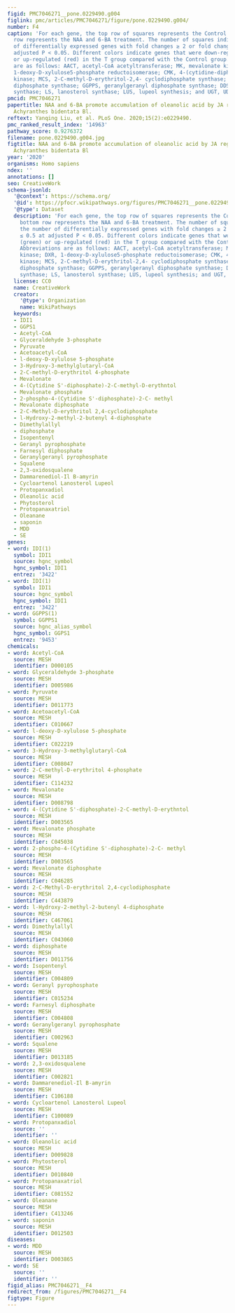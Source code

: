 ```yaml
---
figid: PMC7046271__pone.0229490.g004
figlink: pmc/articles/PMC7046271/figure/pone.0229490.g004/
number: F4
caption: 'For each gene, the top row of squares represents the Control and the bottom
  row represents the NAA and 6-BA treatment. The number of squares indicates the number
  of differentially expressed genes with fold changes ≥ 2 or fold change ≤ 0.5 at
  adjusted P < 0.05. Different colors indicate genes that were down-regulated (green)
  or up-regulated (red) in the T group compared with the Control group. Abbreviations
  are as follows: AACT, acetyl-CoA acetyltransferase; MK, mevalonate kinase; DXR,
  1-deoxy-D-xylulose5-phosphate reductoisomerase; CMK, 4-(cytidine-diphospho)-2-C-methyl-D-erythritol
  kinase; MCS, 2-C-methyl-D-erythritol-2,4- cyclodiphosphate synthase; GPPS, geranyl
  diphosphate synthase; GGPPS, geranylgeranyl diphosphate synthase; DDS, dammarenediol
  synthase; LS, lanosterol synthase; LUS, lupeol synthesis; and UGT, UDP-glycosyltransferase.'
pmcid: PMC7046271
papertitle: NAA and 6-BA promote accumulation of oleanolic acid by JA regulation in
  Achyranthes bidentata Bl.
reftext: Yanqing Liu, et al. PLoS One. 2020;15(2):e0229490.
pmc_ranked_result_index: '14963'
pathway_score: 0.9276372
filename: pone.0229490.g004.jpg
figtitle: NAA and 6-BA promote accumulation of oleanolic acid by JA regulation in
  Achyranthes bidentata Bl
year: '2020'
organisms: Homo sapiens
ndex: ''
annotations: []
seo: CreativeWork
schema-jsonld:
  '@context': https://schema.org/
  '@id': https://pfocr.wikipathways.org/figures/PMC7046271__pone.0229490.g004.html
  '@type': Dataset
  description: 'For each gene, the top row of squares represents the Control and the
    bottom row represents the NAA and 6-BA treatment. The number of squares indicates
    the number of differentially expressed genes with fold changes ≥ 2 or fold change
    ≤ 0.5 at adjusted P < 0.05. Different colors indicate genes that were down-regulated
    (green) or up-regulated (red) in the T group compared with the Control group.
    Abbreviations are as follows: AACT, acetyl-CoA acetyltransferase; MK, mevalonate
    kinase; DXR, 1-deoxy-D-xylulose5-phosphate reductoisomerase; CMK, 4-(cytidine-diphospho)-2-C-methyl-D-erythritol
    kinase; MCS, 2-C-methyl-D-erythritol-2,4- cyclodiphosphate synthase; GPPS, geranyl
    diphosphate synthase; GGPPS, geranylgeranyl diphosphate synthase; DDS, dammarenediol
    synthase; LS, lanosterol synthase; LUS, lupeol synthesis; and UGT, UDP-glycosyltransferase.'
  license: CC0
  name: CreativeWork
  creator:
    '@type': Organization
    name: WikiPathways
  keywords:
  - IDI1
  - GGPS1
  - Acetyl-CoA
  - Glyceraldehyde 3-phosphate
  - Pyruvate
  - Acetoacetyl-CoA
  - l-deoxy-D-xylulose 5-phosphate
  - 3-Hydroxy-3-methylglutaryl-CoA
  - 2-C-methyl-D-erythritol 4-phosphate
  - Mevalonate
  - 4-(Cytidine S'-diphosphate)-2-C-methyl-D-erythntol
  - Mevalonate phosphate
  - 2-phospho-4-(Cytidine S'-diphosphate)-2-C- methyl
  - Mevalonate diphosphate
  - 2-C-Methyl-D-erythritol 2,4-cyclodiphosphate
  - l-Hydroxy-2-methyl-2-butenyl 4-diphosphate
  - Dimethylallyl
  - diphosphate
  - Isopentenyl
  - Geranyl pyrophosphate
  - Farnesyl diphosphate
  - Geranylgeranyl pyrophosphate
  - Squalene
  - 2,3-oxidosqualene
  - Dammarenediol-Il B-amyrin
  - Cycloartenol Lanosterol Lupeol
  - Protopanxadiol
  - Oleanolic acid
  - Phytosterol
  - Protopanaxatriol
  - Oleanane
  - saponin
  - MDD
  - SE
genes:
- word: IDI(1)
  symbol: IDI1
  source: hgnc_symbol
  hgnc_symbol: IDI1
  entrez: '3422'
- word: IDI(1)
  symbol: IDI1
  source: hgnc_symbol
  hgnc_symbol: IDI1
  entrez: '3422'
- word: GGPPS(1)
  symbol: GGPPS1
  source: hgnc_alias_symbol
  hgnc_symbol: GGPS1
  entrez: '9453'
chemicals:
- word: Acetyl-CoA
  source: MESH
  identifier: D000105
- word: Glyceraldehyde 3-phosphate
  source: MESH
  identifier: D005986
- word: Pyruvate
  source: MESH
  identifier: D011773
- word: Acetoacetyl-CoA
  source: MESH
  identifier: C010667
- word: l-deoxy-D-xylulose 5-phosphate
  source: MESH
  identifier: C022219
- word: 3-Hydroxy-3-methylglutaryl-CoA
  source: MESH
  identifier: C008047
- word: 2-C-methyl-D-erythritol 4-phosphate
  source: MESH
  identifier: C114232
- word: Mevalonate
  source: MESH
  identifier: D008798
- word: 4-(Cytidine S'-diphosphate)-2-C-methyl-D-erythntol
  source: MESH
  identifier: D003565
- word: Mevalonate phosphate
  source: MESH
  identifier: C045038
- word: 2-phospho-4-(Cytidine S'-diphosphate)-2-C- methyl
  source: MESH
  identifier: D003565
- word: Mevalonate diphosphate
  source: MESH
  identifier: C046285
- word: 2-C-Methyl-D-erythritol 2,4-cyclodiphosphate
  source: MESH
  identifier: C443879
- word: l-Hydroxy-2-methyl-2-butenyl 4-diphosphate
  source: MESH
  identifier: C467061
- word: Dimethylallyl
  source: MESH
  identifier: C043060
- word: diphosphate
  source: MESH
  identifier: D011756
- word: Isopentenyl
  source: MESH
  identifier: C004809
- word: Geranyl pyrophosphate
  source: MESH
  identifier: C015234
- word: Farnesyl diphosphate
  source: MESH
  identifier: C004808
- word: Geranylgeranyl pyrophosphate
  source: MESH
  identifier: C002963
- word: Squalene
  source: MESH
  identifier: D013185
- word: 2,3-oxidosqualene
  source: MESH
  identifier: C002821
- word: Dammarenediol-Il B-amyrin
  source: MESH
  identifier: C106188
- word: Cycloartenol Lanosterol Lupeol
  source: MESH
  identifier: C100089
- word: Protopanxadiol
  source: ''
  identifier: ''
- word: Oleanolic acid
  source: MESH
  identifier: D009828
- word: Phytosterol
  source: MESH
  identifier: D010840
- word: Protopanaxatriol
  source: MESH
  identifier: C081552
- word: Oleanane
  source: MESH
  identifier: C413246
- word: saponin
  source: MESH
  identifier: D012503
diseases:
- word: MDD
  source: MESH
  identifier: D003865
- word: SE
  source: ''
  identifier: ''
figid_alias: PMC7046271__F4
redirect_from: /figures/PMC7046271__F4
figtype: Figure
---
```

